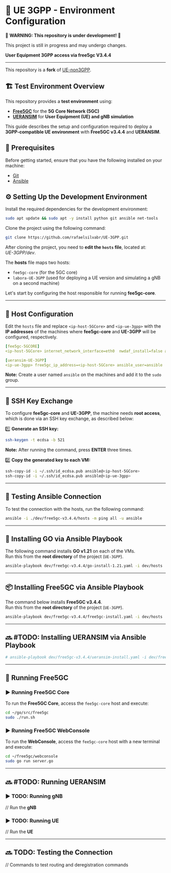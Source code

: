 # 📡 UE 3GPP - Environment Configuration
🚧 **WARNING: This repository is under development!** 🚧

This project is still in progress and may undergo changes.

**User Equipment 3GPP access via free5gc V3.4.4**

----  

This repository is a **fork** of [UE-non3GPP](https://github.com/LABORA-INF-UFG/UE-non3GPP).  

## 🏗️ Test Environment Overview

This repository provides a **test environment** using:
- **[Free5GC](https://github.com/free5gc/free5gc)** for the **5G Core Network (5GC)**
- **[UERANSIM](https://github.com/aligungr/UERANSIM)** for **User Equipment (UE) and gNB simulation**

This guide describes the setup and configuration required to deploy a **3GPP-compatible UE environment** with **Free5GC v3.4.4** and **UERANSIM**.


## 📌 Prerequisites

Before getting started, ensure that you have the following installed on your machine:
- [Git](https://git-scm.com/)
- [Ansible](https://www.ansible.com/)

## ⚙️ Setting Up the Development Environment

Install the required dependencies for the development environment:

```bash
sudo apt update && sudo apt -y install python git ansible net-tools
```

Clone the project using the following command:

```bash
git clone https://github.com/rafaelsilvabr/UE-3GPP.git
```

After cloning the project, you need to **edit the `hosts` file**, located at:  
_UE-3GPP/dev_.

The **hosts** file maps two hosts:
- `fee5gc-core` (for the 5GC core)
- `labora-UE-3GPP` (used for deploying a UE version and simulating a gNB on a second machine)

Let's start by configuring the host responsible for running **fee5gc-core**.

---

## 🔧 Host Configuration

Edit the `hosts` file and replace `<ip-host-5GCore>` and `<ip-ue-3gpp>` with the **IP addresses** of the machines where **fee5gc-core** and **UE-3GPP** will be configured, respectively.

```yaml
[fee5gc-5GCORE]
<ip-host-5GCore> internet_network_interface=eth0  nwdaf_install=false ansible_user=ansible

[ueransim-UE-3GPP]
<ip-ue-3gpp> free5gc_ip_address=<ip-host-5GCore> ansible_user=ansible
```

**Note:** Create a user named `ansible` on the machines and add it to the `sudo` group.

---

## 🔑 SSH Key Exchange

To configure **fee5gc-core** and **UE-3GPP**, the machine needs **root access**, which is done via an SSH key exchange, as described below:

1️⃣ **Generate an SSH key:**  
```bash
ssh-keygen -t ecdsa -b 521
```  
**Note:** After running the command, press **ENTER** three times.

2️⃣ **Copy the generated key to each VM:**  
```bash
ssh-copy-id -i ~/.ssh/id_ecdsa.pub ansible@<ip-host-5GCore>
ssh-copy-id -i ~/.ssh/id_ecdsa.pub ansible@<ip-ue-3gpp>
```

---

## 🔄 Testing Ansible Connection

To test the connection with the hosts, run the following command:  
```bash
ansible -i ./dev/free5gc-v3.4.4/hosts -m ping all -u ansible
```

---

## 🚀 Installing GO via Ansible Playbook

The following command installs **GO v1.21** on each of the VMs.  
Run this from the **root directory** of the project (`UE-3GPP`).

```bash
ansible-playbook dev/free5gc-v3.4.4/go-install-1.21.yaml -i dev/hosts
```

---

## 📦 Installing Free5GC via Ansible Playbook

The command below installs **Free5GC v3.4.4**.  
Run this from the **root directory** of the project (`UE-3GPP`).

```bash
ansible-playbook dev/free5gc-v3.4.4/free5gc-install.yaml -i dev/hosts
```

---

## 🔜 #TODO: Installing UERANSIM via Ansible Playbook

```bash
# ansible-playbook dev/free5gc-v3.4.4/ueransim-install.yaml -i dev/free5gc-v3.4.4/hosts
```

---

## 🏁 Running Free5GC

### ▶️ Running Free5GC Core

To run the **Free5GC Core**, access the `fee5gc-core` host and execute:  
```bash
cd ~/go/src/free5gc
sudo ./run.sh
```

### ▶️ Running Free5GC WebConsole

To run the **WebConsole**, access the `fee5gc-core` host with a new terminal and execute:  
```bash
cd ~/free5gc/webconsole
sudo go run server.go
```

---

## 🔜 #TODO: Running UERANSIM

### ▶️ TODO: Running gNB

// Run the **gNB**

### ▶️ TODO: Running UE

// Run the **UE**

---

## 🔜 TODO: Testing the Connection

// Commands to test routing and deregistration commands  